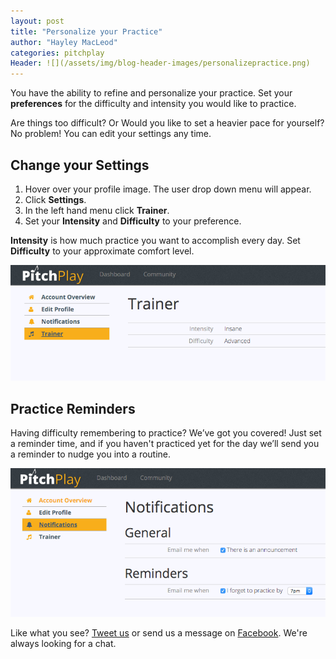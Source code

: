 ```yaml
---
layout: post
title: "Personalize your Practice"
author: "Hayley MacLeod"
categories: pitchplay
Header: ![](/assets/img/blog-header-images/personalizepractice.png)
---
```


You have the ability to refine and personalize your practice.
Set your **preferences** for the difficulty and intensity you would like to practice.

Are things too difficult? Or Would you like to set a heavier pace for yourself?
No problem! You can edit your settings any time.

Change your Settings
--------------------

1. Hover over your profile image. The user drop down menu will appear.
2. Click __Settings__.
3. In the left hand menu click __Trainer__.
4. Set your __Intensity__ and __Difficulty__ to your preference.

__Intensity__ is how much practice you want to accomplish every day. Set __Difficulty__ to your approximate
comfort level.

![Trainer Settings](/assets/img/trainer-settings.png)


Practice Reminders
------------------

Having difficulty remembering to practice? We’ve got you covered! Just set a reminder time, and if you haven't practiced yet for the day we’ll send you a reminder to nudge you into a routine.

![Notification Settings](/assets/img/notification-settings.png)


Like what you see? [Tweet us](https://twitter.com/pitchplayio) or send us a message on [Facebook](https://www.facebook.com/pitchplayio/). We're always looking for a chat.
